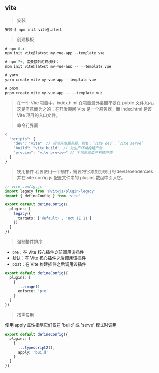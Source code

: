 ## vite
> 安装
```cmd
安装 $ npm init vite@latest
```
> 创建模板
```ts
# npm 6.x
npm init vite@latest my-vue-app --template vue

# npm 7+, 需要额外的双横线：
npm init vite@latest my-vue-app -- --template vue

# yarn
yarn create vite my-vue-app --template vue

# pnpm
pnpm create vite my-vue-app -- --template vue
```

>在一个 Vite 项目中，index.html 在项目最外层而不是在 public 文件夹内。这是有意而为之的：在开发期间 Vite 是一个服务器，而 index.html 是该 Vite 项目的入口文件。

> 命令行界面
```ts
{
  "scripts": {
    "dev": "vite", // 启动开发服务器，别名：`vite dev`，`vite serve`
    "build": "vite build", // 为生产环境构建产物
    "preview": "vite preview" // 本地预览生产构建产物
  }
}
```

> 使用插件
若要使用一个插件，需要将它添加到项目的 devDependencies 并在 vite.config.js 配置文件中的 plugins 数组中引入它。
```ts
// vite.config.js
import legacy from '@vitejs/plugin-legacy'
import { defineConfig } from 'vite'

export default defineConfig({
  plugins: [
    legacy({
      targets: ['defaults', 'not IE 11']
    })
  ]
})
```

> 强制插件排序
+ pre：在 Vite 核心插件之前调用该插件
+ 默认：在 Vite 核心插件之后调用该插件
+ post：在 Vite 构建插件之后调用该插件
```ts
export default defineConfig({
  plugins: [
    {
      ...image(),
      enforce: 'pre'
    }
  ]
})
```

> 按需应用

使用 apply 属性指明它们仅在 'build' 或 'serve' 模式时调用
```ts
export default defineConfig({
  plugins: [
    {
      ...typescript2(),
      apply: 'build'
    }
  ]
})
```
